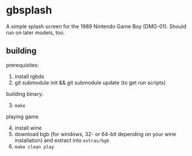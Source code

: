 # gbsplash

A simple splash screen for the 1989 Nintendo Game Boy (DMG-01). Should run on later models, too.

## building

prerequisites:

1. install rgbds
2. git submodule init && git submodule update (to get run scripts)

building binary:

3. `make`

playing game

4. install wine
5. download bgb (for windows, 32- or 64-bit depending on your wine installation) and extract into `extras/bgb`
6. `make clean play`
